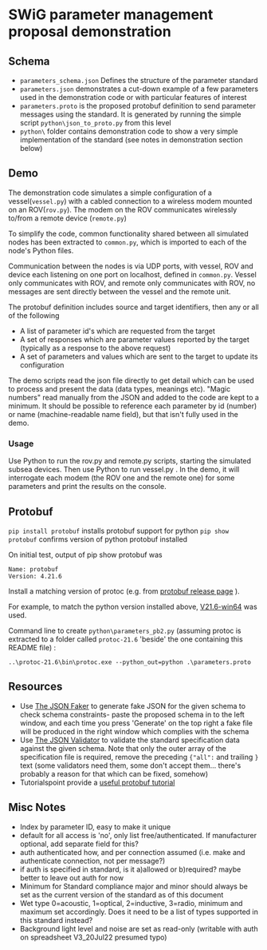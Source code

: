 # SWiG parameter management proposal demonstration

## Schema
* `parameters_schema.json` Defines the structure of the parameter standard
* `parameters.json` demonstrates a cut-down example of a few parameters used in the demonstration code or with particular features of interest
* `parameters.proto` is the proposed protobuf definition to send parameter messages using the standard. It is generated by running the simple script `python\json_to_proto.py` from this level
* `python\` folder contains demonstration code to show a very simple implementation of the standard (see notes in demonstration section below)

## Demo
The demonstration code simulates a simple configuration of a vessel(`vessel.py`) with a cabled connection to a wireless modem mounted on an ROV(`rov.py`). The modem on the ROV communicates wirelessly to/from a remote device (`remote.py`)

To simplify the code, common functionality shared between all simulated nodes has been extracted to `common.py`, which is imported to each of the node's Python files.

Communication between the nodes is via UDP ports, with vessel, ROV and device each listening on one port on localhost, defined in `common.py`. Vessel only communicates with ROV, and remote only communicates with ROV, no messages are sent directly between the vessel and the remote unit.

The protobuf definition includes source and target identifiers, then any or all of the following
* A list of parameter id's which are requested from the target
* A set of responses which are parameter values reported by the target (typically as a response to the above request)
* A set of parameters and values which are sent to the target to update its configuration

The demo scripts read the json file directly to get detail which can be used to process and present the data (data types, meanings etc). "Magic numbers" read manually from the JSON and added to the code are kept to a minimum. It should be possible to reference each parameter by id (number) or name (machine-readable name field), but that isn't fully used in the demo.

### Usage
Use Python to run the rov.py and remote.py scripts, starting the simulated subsea devices.
Then use Python to run vessel.py . In the demo, it will interrogate each modem (the ROV one and the remote one) for some parameters and print the results on the console.

## Protobuf
`pip install protobuf` installs protobuf support for python
`pip show protobuf` confirms version of python protobuf installed 

On initial test, output of pip show protobuf was
```
Name: protobuf
Version: 4.21.6
```

Install a matching version of protoc (e.g. from [protobuf release page](https://github.com/protocolbuffers/protobuf/releases) ).

For example, to match the python version installed above, [V21.6-win64](https://github.com/protocolbuffers/protobuf/releases/download/v21.6/protoc-21.6-win64.zip) was used.

Command line to create `python\parameters_pb2.py` (assuming protoc is extracted to a folder called `protoc-21.6` 'beside' the one containing this README file) :
```
..\protoc-21.6\bin\protoc.exe --python_out=python .\parameters.proto
```

## Resources
- Use [The JSON Faker](https://json-schema-faker.js.org/) to generate fake JSON for the given schema to check schema constraints- paste the proposed schema in to the left window, and each time you press 'Generate' on the top right a fake file will be produced in the right window which complies with the schema
- Use [The JSON Validator](https://www.jsonschemavalidator.net/) to validate the standard specification data against the given schema. Note that only the outer array of the specification file is required, remove the preceding `{"all":` and trailing `}` text (some validators need them, some don't accept them... there's probably a reason for that which can be fixed, somehow)
- Tutorialspoint provide a [useful protobuf tutorial](https://www.tutorialspoint.com/protobuf/index.htm)

## Misc Notes
- Index by parameter ID, easy to make it unique
- default for all access is 'no', only list free/authenticated. If manufacturer optional, add separate field for this?
- auth authenticated how, and per connection assumed (i.e. make and authenticate connection, not per message?)
- if auth is specified in standard, is it a)allowed or b)required? maybe better to leave out auth for now
- Minimum for Standard compliance major and minor should always be set as the current version of the standard as of this document
- Wet type 0=acoustic, 1=optical, 2=inductive, 3=radio, minimum and maximum set accordingly. Does it need to be a list of types supported in this standard instead?
- Background light level and noise are set as read-only (writable with auth on spreadsheet V3_20Jul22 presumed typo)
